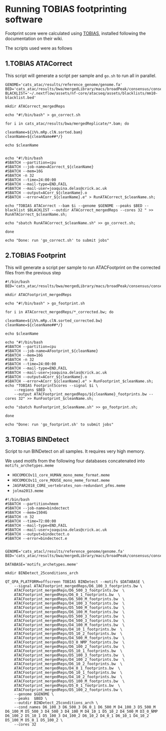 # Running TOBIAS footprinting software

Footprint score were calculated using [TOBIAS](https://github.com/loosolab/TOBIAS), installed following the documentation on their wiki. 

The scripts used were as follows

## 1.TOBIAS ATACorrect

This script will generate a script per sample and `go.sh` to run all in parallel. 

```#!/bin/bash
GENOME='cats_atac/results/reference_genome/genome.fa'
BED='cats_atac/results/bwa/mergedLibrary/macs/broadPeak/consensus/consensus_peaks.mLb.clN.bed'
BLACKLIST='~/.nextflow/assets/nf-core/atacseq/assets/blacklists/mm10-blacklist.bed'

mkdir ATACorrect_mergedReps

echo "#!/bin/bash" > go_correct.sh

for i in cats_atac/results/bwa/mergedReplicate/*.bam; do

cleanName=${i%%.mRp.clN.sorted.bam}
cleanName=${cleanName##*/}

echo $cleanName


echo "#!/bin/bash
#SBATCH --partition=cpu
#SBATCH --job-name=ACorrect_${cleanName}
#SBATCH --mem=16G
#SBATCH -n 32
#SBATCH --time=24:00:00
#SBATCH --mail-type=END,FAIL
#SBATCH --mail-user=joaquina.delas@crick.ac.uk
#SBATCH --output=ACorr_${cleanName}.o
#SBATCH --error=ACorr_${cleanName}.e" > RunATACorrect_$cleanName.sh;

echo "TOBIAS ATACorrect --bam $i --genome $GENOME --peaks $BED --blacklist $BLACKLIST --outdir ATACorrect_mergedReps --cores 32 " >> RunATACorrect_$cleanName.sh;

echo "sbatch RunATACorrect_$cleanName.sh" >> go_correct.sh;

done

echo "Done: run 'go_correct.sh' to submit jobs"
```

## 2.TOBIAS Footprint

This will generate a script per sample to run ATACFootprint on the corrected files from the previous step

```
#!/bin/bash
BED='cats_atac/results/bwa/mergedLibrary/macs/broadPeak/consensus/consensus_peaks.mLb.clN.bed'

mkdir ATACFootprint_mergedReps

echo "#!/bin/bash" > go_footprint.sh

for i in ATACorrect_mergedReps/*_corrected.bw; do

cleanName=${i%%.mRp.clN.sorted_corrected.bw}
cleanName=${cleanName##*/}

echo $cleanName

echo "#!/bin/bash
#SBATCH --partition=cpu
#SBATCH --job-name=AFootprint_${cleanName}
#SBATCH --mem=16G
#SBATCH -n 32
#SBATCH --time=24:00:00
#SBATCH --mail-type=END,FAIL
#SBATCH --mail-user=joaquina.delas@crick.ac.uk
#SBATCH --output=ACorr_${cleanName}.o
#SBATCH --error=ACorr_${cleanName}.e" > RunFootprint_$cleanName.sh;
echo "TOBIAS FootprintScores --signal $i \
	--regions $BED  \
	--output ATACFootprint_mergedReps/${cleanName}_footprints.bw --cores 32" >> RunFootprint_$cleanName.sh;

echo "sbatch RunFootprint_$cleanName.sh" >> go_footprint.sh;

done

echo "Done: run 'go_footprint.sh' to submit jobs"
```

## 3.TOBIAS BINDetect

Script to run BINDetect on all samples. It requires very high memory. 

We used motifs from the following four databases concatenated into `motifs_archetypes.meme`
- `HOCOMOCOv11_core_HUMAN_mono_meme_format.meme`
- `HOCOMOCOv11_core_MOUSE_mono_meme_format.meme`
- `JASPAR2018_CORE_vertebrates_non-redundant_pfms.meme`
- `jolma2013.meme`

```
#!/bin/bash
#SBATCH --partition=hmem
#SBATCH --job-name=bindectect
#SBATCH --mem=1504G
#SBATCH -n 32
#SBATCH --time=72:00:00
#SBATCH --mail-type=END,FAIL
#SBATCH --mail-user=joaquina.delas@crick.ac.uk
#SBATCH --output=bindectect.o
#SBATCH --error=bindectect.e


GENOME='cats_atacl/results/reference_genome/genome.fa'
BED='cats_atac/results/bwa/mergedLibrary/macs/broadPeak/consensus/consensus_peaks.mLb.clN.bed'

DATABASE='motifs_archetypes.meme'

mkdir BINDetect_25conditions_arch

QT_QPA_PLATFORM=offscreen TOBIAS BINDetect --motifs $DATABASE \
 	--signal ATACFootprint_mergedReps/D6_100_3_footprints.bw \
	ATACFootprint_mergedReps/D6_500_3_footprints.bw  \
	ATACFootprint_mergedReps/D6_0_1_footprints.bw  \
	ATACFootprint_mergedReps/D6_500_M_footprints.bw  \
	ATACFootprint_mergedReps/D4_100_3_footprints.bw  \
	ATACFootprint_mergedReps/D5_500_M_footprints.bw  \
	ATACFootprint_mergedReps/D6_100_M_footprints.bw  \
	ATACFootprint_mergedReps/D5_500_3_footprints.bw  \
	ATACFootprint_mergedReps/D4_500_3_footprints.bw  \
	ATACFootprint_mergedReps/D4_100_M_footprints.bw  \
	ATACFootprint_mergedReps/D4_10_1_footprints.bw  \
	ATACFootprint_mergedReps/D5_10_2_footprints.bw  \
	ATACFootprint_mergedReps/D4_500_M_footprints.bw  \
	ATACFootprint_mergedReps/D3_0_NMP_footprints.bw  \
	ATACFootprint_mergedReps/D6_100_2_footprints.bw  \
	ATACFootprint_mergedReps/D5_10_1_footprints.bw  \
	ATACFootprint_mergedReps/D5_100_3_footprints.bw  \
	ATACFootprint_mergedReps/D4_100_2_footprints.bw  \
	ATACFootprint_mergedReps/D6_10_2_footprints.bw  \
	ATACFootprint_mergedReps/D4_0_1_footprints.bw  \
	ATACFootprint_mergedReps/D6_10_1_footprints.bw  \
	ATACFootprint_mergedReps/D4_10_2_footprints.bw  \
	ATACFootprint_mergedReps/D5_100_M_footprints.bw  \
	ATACFootprint_mergedReps/D5_0_1_footprints.bw  \
	ATACFootprint_mergedReps/D5_100_2_footprints.bw \
	--genome $GENOME \
	--peaks  $BED \
	--outdir BINDetect_25conditions_arch \
	--cond_names D6_100_3 D6_500_3 D6_0_1 D6_500_M D4_100_3 D5_500_M D6_100_M D5_500_3 D4_500_3 D4_100_M D4_10_1 D5_10_2 D4_500_M D3_0_NMP D6_100_2 D5_10_1 D5_100_3 D4_100_2 D6_10_2 D4_0_1 D6_10_1 D4_10_2 D5_100_M D5_0_1 D5_100_2 \
	--cores 32
```